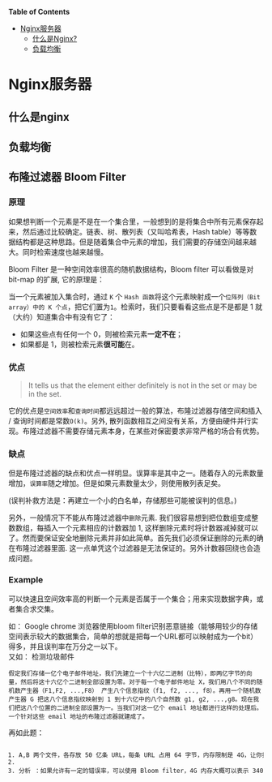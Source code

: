 <!-- markdown-toc start - Don't edit this section. Run M-x markdown-toc-generate-toc again -->
**Table of Contents**
         
* [Nginx服务器](#nginx服务器)
	* [什么是Nginx?](#什么是nginx)
	* [负载均衡](#负载均衡)
     
<!-- markdown-toc end -->
      
# Nginx服务器
## 什么是nginx
## 负载均衡





<h2 id="articleHeader2"><a name="t3"></a>布隆过滤器 Bloom Filter</h2>
<h3 id="articleHeader3"><a name="t4"></a>原理</h3>
<p>如果想判断一个元素是不是在一个集合里，一般想到的是将集合中所有元素保存起来，然后通过比较确定。链表、树、散列表（又叫哈希表，Hash table）等等数据结构都是这种思路。但是随着集合中元素的增加，我们需要的存储空间越来越大。同时检索速度也越来越慢。</p>
<p>Bloom Filter 是一种空间效率很高的随机数据结构，Bloom filter 可以看做是对 bit-map 的扩展, 它的原理是：</p>
<p>当一个元素被加入集合时，通过 <code>K</code> 个 <code>Hash 函数</code>将这个元素映射成一个<code>位阵列（Bit array）中的 K 个点</code>，把它们置为<code>1</code>。检索时，我们只要看看这些点是不是都是 1 就（大约）知道集合中有没有它了：</p>
<ul><li>如果这些点有任何一个 0，则被检索元素<strong>一定不在</strong>；</li><li>如果都是 1，则被检索元素<strong>很可能</strong>在。</li></ul><h3 id="articleHeader4"><a name="t5"></a>优点</h3>
<blockquote>
<p>It tells us that the element either definitely is not in the set or may be in the set.</p>
</blockquote>
<p>它的优点是<code>空间效率</code>和<code>查询时间</code>都远远超过一般的算法，布隆过滤器存储空间和插入 / 查询时间都是常数<code>O(k)</code>。另外, 散列函数相互之间没有关系，方便由硬件并行实现。布隆过滤器不需要存储元素本身，在某些对保密要求非常严格的场合有优势。</p>
<h3 id="articleHeader5"><a name="t6"></a>缺点</h3>
<p>但是布隆过滤器的缺点和优点一样明显。误算率是其中之一。随着存入的元素数量增加，<code>误算率</code>随之增加。但是如果元素数量太少，则使用散列表足矣。</p>
<p>(误判补救方法是：再建立一个小的白名单，存储那些可能被误判的信息。)</p>
<p>另外，一般情况下不能从布隆过滤器中<code>删除</code>元素. 我们很容易想到把位数组变成整数数组，每插入一个元素相应的计数器加 1, 这样删除元素时将计数器减掉就可以了。然而要保证安全地删除元素并非如此简单。首先我们必须保证删除的元素的确在布隆过滤器里面. 这一点单凭这个过滤器是无法保证的。另外计数器回绕也会造成问题。</p>
<h3 id="articleHeader6"><a name="t7"></a>Example</h3>
<p>可以快速且空间效率高的判断一个元素是否属于一个集合；用来实现数据字典，或者集合求交集。</p>
<p>如： Google chrome 浏览器使用bloom filter识别恶意链接（能够用较少的存储空间表示较大的数据集合，简单的想就是把每一个URL都可以映射成为一个bit）<br>
得多，并且误判率在万分之一以下。<br>
又如： 检测垃圾邮件</p>
<div class="widget-codetool">
<div class="widget-codetool--inner"><span title="" class="selectCode code-tool"></span><span title="" class="copyCode code-tool"></span><span title="" class="saveToNote code-tool"></span></div>
</div>
<pre class="hljs" name="code" onclick="hljs.copyCode(event)"><code class="hljs">假定我们存储一亿个电子邮件地址，我们先建立一个十六亿二进制（比特），即两亿字节的向量，然后将这十六亿个二进制全部设置为零。对于每一个电子邮件地址 X，我们用八个不同的随机数产生器（F1,F2, ...,F8） 产生八个信息指纹（f1, f2, ..., f8）。再用一个随机数产生器 G 把这八个信息指纹映射到 1 到十六亿中的八个自然数 g1, g2, ...,g8。现在我们把这八个位置的二进制全部设置为一。当我们对这一亿个 email 地址都进行这样的处理后。一个针对这些 email 地址的布隆过滤器就建成了。
</code><div class="hljs-button" data-title="复制"></div></pre>
<p>再如此题：</p>
<div class="widget-codetool" style="display:block;">
<div class="widget-codetool--inner"><span title="" class="selectCode code-tool"></span><span title="" class="copyCode code-tool"></span><span title="" class="saveToNote code-tool"></span></div>
</div>
<pre class="hljs" name="code" onclick="hljs.copyCode(event)"><code class="hljs vbscript"><ol class="hljs-ln" style="width:2057px"><li><div class="hljs-ln-numbers"><div class="hljs-ln-line hljs-ln-n" data-line-number="1"></div></div><div class="hljs-ln-code"><div class="hljs-ln-line">A,B 两个文件，各存放 <span class="hljs-number">50</span> 亿条 URL，每条 URL 占用 <span class="hljs-number">64</span> 字节，内存限制是 <span class="hljs-number">4</span>G，让你找出 A,B 文件共同的 URL。如果是三个乃至 n 个文件呢？</div></div></li><li><div class="hljs-ln-numbers"><div class="hljs-ln-line hljs-ln-n" data-line-number="2"></div></div><div class="hljs-ln-code"><div class="hljs-ln-line"> </div></div></li><li><div class="hljs-ln-numbers"><div class="hljs-ln-line hljs-ln-n" data-line-number="3"></div></div><div class="hljs-ln-code"><div class="hljs-ln-line">分析 ：如果允许有一定的错误率，可以使用 Bloom <span class="hljs-built_in">filter</span>，<span class="hljs-number">4</span>G 内存大概可以表示 <span class="hljs-number">340</span> 亿 bit。将其中一个文件中的 url 使用 Bloom <span class="hljs-built_in">filter</span> 映射为这 <span class="hljs-number">340</span> 亿 bit，然后挨个读取另外一个文件的 url，检查是否与 Bloom <span class="hljs-built_in">filter</span>，如果是，那么该 url 应该是共同的 url（注意会有一定的错误率）。”</div></div></li></ol></code><div class="hljs-button" data-title="复制"></div></pre>
            </div>

